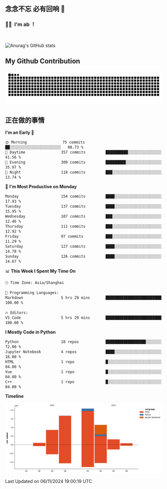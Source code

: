 ## 念念不忘 必有回响  👋
### 👨‍🔧&nbsp;&nbsp;I'm ab ！

<br>

![Anurag's GitHub stats](https://github-readme-stats.vercel.app/api?username=abinzzz&count_private=true&show_icons=true&theme=tokyonight)


## My Github Contribution
![](https://github.com/abinzzz/abinzzz/blob/output/github-contribution-grid-snake.svg)

## 正在做的事情

<!--START_SECTION:waka-->
**I'm an Early 🐤** 

```text
🌞 Morning                75 commits          ██░░░░░░░░░░░░░░░░░░░░░░░   08.73 % 
🌆 Daytime                357 commits         ██████████░░░░░░░░░░░░░░░   41.56 % 
🌃 Evening                309 commits         █████████░░░░░░░░░░░░░░░░   35.97 % 
🌙 Night                  118 commits         ███░░░░░░░░░░░░░░░░░░░░░░   13.74 % 
```
📅 **I'm Most Productive on Monday** 

```text
Monday                   154 commits         ████░░░░░░░░░░░░░░░░░░░░░   17.93 % 
Tuesday                  137 commits         ████░░░░░░░░░░░░░░░░░░░░░   15.95 % 
Wednesday                107 commits         ███░░░░░░░░░░░░░░░░░░░░░░   12.46 % 
Thursday                 111 commits         ███░░░░░░░░░░░░░░░░░░░░░░   12.92 % 
Friday                   97 commits          ███░░░░░░░░░░░░░░░░░░░░░░   11.29 % 
Saturday                 127 commits         ████░░░░░░░░░░░░░░░░░░░░░   14.78 % 
Sunday                   126 commits         ████░░░░░░░░░░░░░░░░░░░░░   14.67 % 
```


📊 **This Week I Spent My Time On** 

```text
🕑︎ Time Zone: Asia/Shanghai

💬 Programming Languages: 
Markdown                 5 hrs 29 mins       █████████████████████████   100.00 % 

🔥 Editors: 
VS Code                  5 hrs 29 mins       █████████████████████████   100.00 % 
```

**I Mostly Code in Python** 

```text
Python                   18 repos            ██████████████████░░░░░░░   72.00 % 
Jupyter Notebook         4 repos             ████░░░░░░░░░░░░░░░░░░░░░   16.00 % 
HTML                     1 repo              █░░░░░░░░░░░░░░░░░░░░░░░░   04.00 % 
Vue                      1 repo              █░░░░░░░░░░░░░░░░░░░░░░░░   04.00 % 
C++                      1 repo              █░░░░░░░░░░░░░░░░░░░░░░░░   04.00 % 
```



**Timeline**

![Lines of Code chart](https://raw.githubusercontent.com/abinzzz/abinzzz/main/assets/bar_graph.png)


 Last Updated on 06/11/2024 19:00:19 UTC
<!--END_SECTION:waka-->


